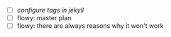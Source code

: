 - [ ] _configure tags in jekyll_
- [ ] flowy: master plan
- [ ] flowy: there are always reasons why it won't work
